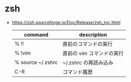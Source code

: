 # zsh
- https://zsh.sourceforge.io/Doc/Release/zsh_toc.html

  | command | description |
  | ------- | ----------- |
  | % !!      | 直前のコマンドの実行 |
  | % !vim    | 直前の vim コマンドの実行 |
  | % source ~/.zshrc | ~/.zshrc の再読み込み |
  | C-R | コマンド履歴 |
  
